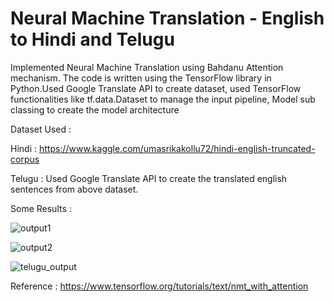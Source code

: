 # Neural Machine Translation - English to Hindi and Telugu

Implemented Neural Machine Translation using Bahdanu Attention mechanism. The code is written using the TensorFlow library in Python.Used Google Translate API to create dataset,
used TensorFlow functionalities like tf.data.Dataset to manage the input pipeline, Model sub classing to create the model architecture

Dataset Used :

Hindi : https://www.kaggle.com/umasrikakollu72/hindi-english-truncated-corpus

Telugu : Used Google Translate API to create the translated english sentences from above dataset.

Some Results : 

![output1](https://user-images.githubusercontent.com/47601858/118363952-3ef64600-b5b4-11eb-945d-60f017bf3bd1.JPG)

![output2](https://user-images.githubusercontent.com/47601858/118363968-4584bd80-b5b4-11eb-9735-2f22d302514a.JPG)

![telugu_output](https://user-images.githubusercontent.com/47601858/118438709-66f3bf80-b702-11eb-9547-97cb7921e737.JPG)


Reference : 
https://www.tensorflow.org/tutorials/text/nmt_with_attention
